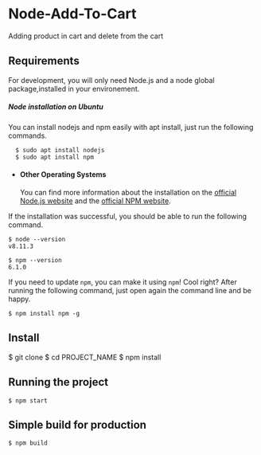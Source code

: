 # Node-Add-To-Cart
Adding product in cart and delete from the cart

## Requirements

For development, you will only need Node.js and a node global package,installed in your environement.

 ##### Node installation on Ubuntu

  You can install nodejs and npm easily with apt install, just run the following commands.

      $ sudo apt install nodejs
      $ sudo apt install npm

- #### Other Operating Systems
  You can find more information about the installation on the [official Node.js website](https://nodejs.org/) and the [official NPM website](https://npmjs.org/).

If the installation was successful, you should be able to run the following command.

    $ node --version
    v8.11.3

    $ npm --version
    6.1.0

If you need to update `npm`, you can make it using `npm`! Cool right? After running the following command, just open again the command line and be happy.

    $ npm install npm -g

## Install

$ git clone 
$ cd PROJECT_NAME
$ npm install

## Running the project

    $ npm start

## Simple build for production

    $ npm build
